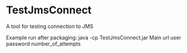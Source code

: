# TestJmsConnect

A tool for testing connection to JMS

Example run after packaging: java -cp TestJmsConnect.jar Main url user password number_of_attempts
